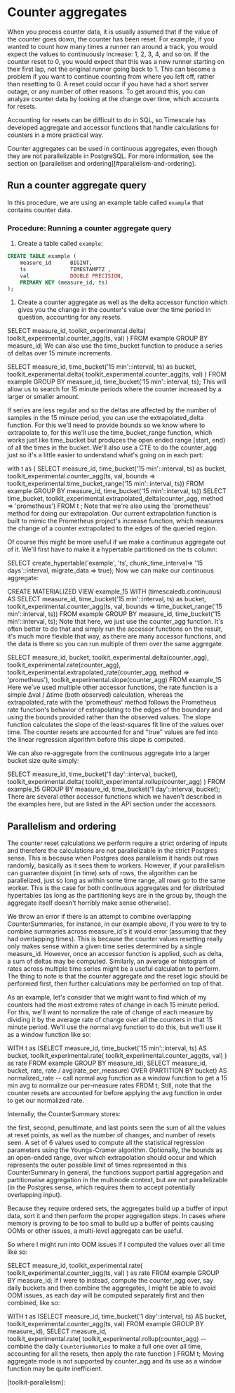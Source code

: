 # Counter aggregates
When you process counter data, it is usually assumed that if the value of the
counter goes down, the counter has been reset. For example, if you wanted to
count how many times a runner ran around a track, you would expect the values to
continuously increase: 1, 2, 3, 4, and so on. If the counter reset to 0, you
would expect that this was a new runner starting on their first lap, not the
original runner going back to 1. This can become a problem if you want to
continue counting from where you left off, rather than resetting to 0. A reset
could occur if you have had a short server outage, or any number of other
reasons. To get around this, you can analyze counter data by looking at the
change over time, which accounts for resets.

Accounting for resets can be difficult to do in SQL, so Timescale has developed
aggregate and accessor functions that handle calculations for counters in a more
practical way.

<highlight type="note">
Counter aggregates can be used in continuous aggregates, even though they are
not parallelizable in PostgreSQL. For more information, see the section on
[parallelism and ordering][#parallelism-and-ordering].
</highlight>

## Run a counter aggregate query
In this procedure, we are using an example table called `example` that contains
counter data.

### Procedure: Running a counter aggregate query
1.  Create a table called `example`:
```sql
CREATE TABLE example (
    measure_id      BIGINT,
    ts              TIMESTAMPTZ ,
    val             DOUBLE PRECISION,
    PRIMARY KEY (measure_id, ts)
);
```
1.  Create a counter aggregate as well as the delta accessor function which gives you the change in the counter's value over the time period in question, accounting for any resets.

SELECT measure_id,
    toolkit_experimental.delta(
        toolkit_experimental.counter_agg(ts, val)
    )
FROM example
GROUP BY measure_id;
We can also use the time_bucket function to produce a series of deltas over 15 minute increments.

SELECT measure_id,
    time_bucket('15 min'::interval, ts) as bucket,
    toolkit_experimental.delta(
        toolkit_experimental.counter_agg(ts, val)
    )
FROM example
GROUP BY measure_id, time_bucket('15 min'::interval, ts);
This will allow us to search for 15 minute periods where the counter increased by a larger or smaller amount.

If series are less regular and so the deltas are affected by the number of samples in the 15 minute period, you can use the extrapolated_delta function. For this we'll need to provide bounds so we know where to extrapolate to, for this we'll use the time_bucket_range function, which works just like time_bucket but produces the open ended range [start, end) of all the times in the bucket. We'll also use a CTE to do the counter_agg just so it's a little easier to understand what's going on in each part:

with t as (
    SELECT measure_id,
        time_bucket('15 min'::interval, ts) as bucket,
        toolkit_experimental.counter_agg(ts, val, bounds => toolkit_experimental.time_bucket_range('15 min'::interval, ts))
    FROM example
    GROUP BY measure_id, time_bucket('15 min'::interval, ts))
SELECT time_bucket,
    toolkit_experimental.extrapolated_delta(counter_agg, method => 'prometheus')
FROM t ;
Note that we're also using the 'prometheus' method for doing our extrapolation. Our current extrapolation function is built to mimic the Prometheus project's increase function, which measures the change of a counter extrapolated to the edges of the queried region.

Of course this might be more useful if we make a continuous aggregate out of it. We'll first have to make it a hypertable partitioned on the ts column:

SELECT create_hypertable('example', 'ts', chunk_time_interval=> '15 days'::interval, migrate_data => true);
Now we can make our continuous aggregate:

CREATE MATERIALIZED VIEW example_15
WITH (timescaledb.continuous)
AS SELECT measure_id,
    time_bucket('15 min'::interval, ts) as bucket,
    toolkit_experimental.counter_agg(ts, val, bounds => time_bucket_range('15 min'::interval, ts))
FROM example
GROUP BY measure_id, time_bucket('15 min'::interval, ts);
Note that here, we just use the counter_agg function. It's often better to do that and simply run the accessor functions on the result, it's much more flexible that way, as there are many accessor functions, and the data is there so you can run multiple of them over the same aggregate.

SELECT
    measure_id,
    bucket,
    toolkit_experimental.delta(counter_agg),
    toolkit_experimental.rate(counter_agg),
    toolkit_experimental.extrapolated_rate(counter_agg, method => 'prometheus'),
    toolkit_experimental.slope(counter_agg)
FROM example_15
Here we've used multiple other accessor functions, the rate function is a simple Δval / Δtime (both observed) calculation, whereas the extrapolated_rate with the 'prometheus' method follows the Prometheus rate function's behavior of extrapolating to the edges of the boundary and using the bounds provided rather than the observed values. The slope function calculates the slope of the least-squares fit line of the values over time. The counter resets are accounted for and "true" values are fed into the linear regression algorithm before this slope is computed.

We can also re-aggregate from the continuous aggregate into a larger bucket size quite simply:

SELECT
    measure_id,
    time_bucket('1 day'::interval, bucket),
    toolkit_experimental.delta(
        toolkit_experimental.rollup(counter_agg)
    )
FROM example_15
GROUP BY measure_id, time_bucket('1 day'::interval, bucket);
There are several other accessor functions which we haven't described in the examples here, but are listed in the API section under the accessors.


## Parallelism and ordering
The counter reset calculations we perform require a strict ordering of inputs and therefore the calculations are not parallelizable in the strict Postgres sense. This is because when Postgres does parallelism it hands out rows randomly, basically as it sees them to workers. However, if your parallelism can guarantee disjoint (in time) sets of rows, the algorithm can be parallelized, just so long as within some time range, all rows go to the same worker. This is the case for both continuous aggregates and for distributed hypertables (as long as the partitioning keys are in the group by, though the aggregate itself doesn't horribly make sense otherwise).

We throw an error if there is an attempt to combine overlapping CounterSummaries, for instance, in our example above, if you were to try to combine summaries across measure_id's it would error (assuming that they had overlapping times). This is because the counter values resetting really only makes sense within a given time series determined by a single measure_id. However, once an accessor function is applied, such as delta, a sum of deltas may be computed. Similarly, an average or histogram of rates across multiple time series might be a useful calculation to perform. The thing to note is that the counter aggregate and the reset logic should be performed first, then further calculations may be performed on top of that.

As an example, let's consider that we might want to find which of my counters had the most extreme rates of change in each 15 minute period. For this, we'll want to normalize the rate of change of each measure by dividing it by the average rate of change over all the counters in that 15 minute period. We'll use the normal avg function to do this, but we'll use it as a window function like so:

WITH t as (SELECT measure_id,
        time_bucket('15 min'::interval, ts) AS bucket,
        toolkit_experimental.rate(
            toolkit_experimental.counter_agg(ts, val)
        ) as rate
    FROM example
    GROUP BY measure_id),
SELECT measure_id,
    bucket,
    rate,
    rate / avg(rate_per_measure) OVER (PARTITION BY bucket) AS normalized_rate -- call normal avg function as a window function to get a 15 min avg to normalize our per-measure rates
FROM t;
Still, note that the counter resets are accounted for before applying the avg function in order to get our normalized rate.

Internally, the CounterSummary stores:

the first, second, penultimate, and last points seen
the sum of all the values at reset points, as well as the number of changes, and number of resets seen.
A set of 6 values used to compute all the statistical regression parameters using the Youngs-Cramer algorithm.
Optionally, the bounds as an open-ended range, over which extrapolation should occur and which represents the outer possible limit of times represented in this CounterSummary
In general, the functions support partial aggregation and partitionwise aggregation in the multinode context, but are not parallelizable (in the Postgres sense, which requires them to accept potentially overlapping input).

Because they require ordered sets, the aggregates build up a buffer of input data, sort it and then perform the proper aggregation steps. In cases where memory is proving to be too small to build up a buffer of points causing OOMs or other issues, a multi-level aggregate can be useful.

So where I might run into OOM issues if I computed the values over all time like so:

SELECT measure_id,
    toolkit_experimental.rate(
        toolkit_experimental.counter_agg(ts, val)
    ) as rate
FROM example
GROUP BY measure_id;
If I were to instead, compute the counter_agg over, say daily buckets and then combine the aggregates, I might be able to avoid OOM issues, as each day will be computed separately first and then combined, like so:

WITH t as (SELECT measure_id,
        time_bucket('1 day'::interval, ts) AS bucket,
        toolkit_experimental.counter_agg(ts, val)
    FROM example
    GROUP BY measure_id),
SELECT measure_id, \
    toolkit_experimental.rate(
        toolkit_experimental.rollup(counter_agg) --combine the daily `CounterSummaries` to make a full one over all time, accounting for all the resets, then apply the rate function
    )
FROM t;
Moving aggregate mode is not supported by counter_agg and its use as a window function may be quite inefficient.

[gh-analytics-algorithms]: https://github.com/timescale/timescale-analytics/blob/main/docs/percentile_approximation.md#advanced-usage
[toolkit-parallelism]:
